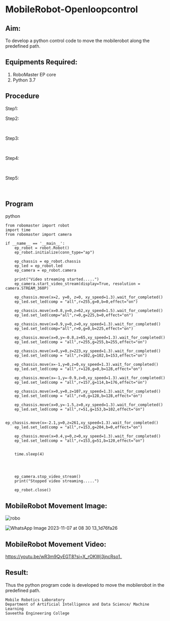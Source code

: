 # MobileRobot-Openloopcontrol
## Aim:

To develop a python control code to move the mobilerobot along the predefined path.

## Equipments Required:
1. RoboMaster EP core
2. Python 3.7

## Procedure

Step1:



Step2:

<br/>

Step3:

<br/>

Step4:

<br/>

Step5:

<br/>

## Program
python
```
from robomaster import robot
import time
from robomaster import camera

if __name__ == '__main__':
    ep_robot = robot.Robot()
    ep_robot.initialize(conn_type="ap")

    ep_chassis = ep_robot.chassis
    ep_led = ep_robot.led
    ep_camera = ep_robot.camera

    print("Video streaming started.....")
    ep_camera.start_video_stream(display=True, resolution = camera.STREAM_360P)

    ep_chassis.move(x=2, y=0, z=0, xy_speed=1.3).wait_for_completed()
    ep_led.set_led(comp = "all",r=255,g=0,b=0,effect="on")
    
    ep_chassis.move(x=0.8,y=0,z=62,xy_speed=1.5).wait_for_completed()
    ep_led.set_led(comp="all",r=0,g=225,b=0,effect="on")

    ep_chassis.move(x=0.9,y=0,z=0,xy_speed=1.3).wait_for_completed()
    ep_led.set_led(comp="all",r=0,g=0,b=225,effect="on")

    ep_chassis.move(x=0,y=-0.8,z=65,xy_speed=1.3).wait_for_completed()
    ep_led.set_led(comp = "all",r=255,g=255,b=255,effect="on")
    
    ep_chassis.move(x=0,y=0,z=223,xy_speed=1.3).wait_for_completed()
    ep_led.set_led(comp = "all",r=102,g=102,b=153,effect="on")

    ep_chassis.move(x=-1,y=0,z=0,xy_speed=1.3).wait_for_completed()
    ep_led.set_led(comp = "all",r=128,g=0,b=128,effect="on")

    ep_chassis.move(x=-1,y=-0.9,z=0,xy_speed=1.3).wait_for_completed()
    ep_led.set_led(comp = "all",r=157,g=114,b=176,effect="on")
   
    ep_chassis.move(x=0,y=0,z=107,xy_speed=1.3).wait_for_completed()
    ep_led.set_led(comp = "all",r=0,g=128,b=128,effect="on")

    ep_chassis.move(x=0,y=-1.5,z=0,xy_speed=1.3).wait_for_completed()
    ep_led.set_led(comp = "all",r=51,g=153,b=102,effect="on")

    ep_chassis.move(x=-2.1,y=0,z=261,xy_speed=1.3).wait_for_completed()
    ep_led.set_led(comp = "all",r=153,g=204,b=0,effect="on")

    ep_chassis.move(x=0.4,y=0,z=0,xy_speed=1.3).wait_for_completed()
    ep_led.set_led(comp = "all",r=153,g=51,b=120,effect="on")

    
    time.sleep(4)




    ep_camera.stop_video_stream()
    print("Stopped video streaming.....")

    ep_robot.close()

```

## MobileRobot Movement Image:

![robo](./img/robomaster.png)

![WhatsApp Image 2023-11-07 at 08 30 13_1d76fa26](https://github.com/Sudharsanram/mobilerobot-openloopcontrol/assets/119393980/165a4b56-43b7-419b-a26f-a0a593f97c7b)

## MobileRobot Movement Video:


https://youtu.be/wR3m9QyEGT8?si=X_rOKWj3jncRso1_


## Result:
Thus the python program code is developed to move the mobilerobot in the predefined path.

```
Mobile Robotics Laboratory
Department of Artificial Intelligence and Data Science/ Machine Learning
Saveetha Engineering College
```

